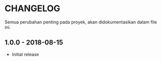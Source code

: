 # CHANGELOG
Semua perubahan penting pada proyek, akan didokumentasikan dalam file ini.

## 1.0.0 - 2018-08-15
- Initial release
